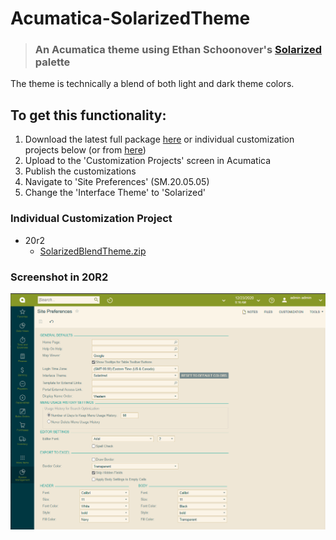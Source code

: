 # Acumatica-SolarizedTheme
> ### An Acumatica theme using Ethan Schoonover's [Solarized](https://ethanschoonover.com/solarized/) palette

The theme is technically a blend of both light and dark theme colors.

## To get this functionality:
1. Download the latest full package [here](https://github.com/beardedmogul/Acumatica-SolarizedTheme/releases/download/20r2/SolarizedBlendTheme.zip) or individual customization projects below (or from [here](20r2/))
1. Upload to the 'Customization Projects' screen in Acumatica
1. Publish the customizations
1. Navigate to 'Site Preferences' (SM.20.05.05)
1. Change the 'Interface Theme' to 'Solarized'

### Individual Customization Project
* 20r2
  * [SolarizedBlendTheme.zip](https://github.com/beardedmogul/Acumatica-SolarizedTheme/raw/master/20r2/SolarizedBlendTheme.zip)

### Screenshot in 20R2
![screenshot](/20r2/theme.png)
